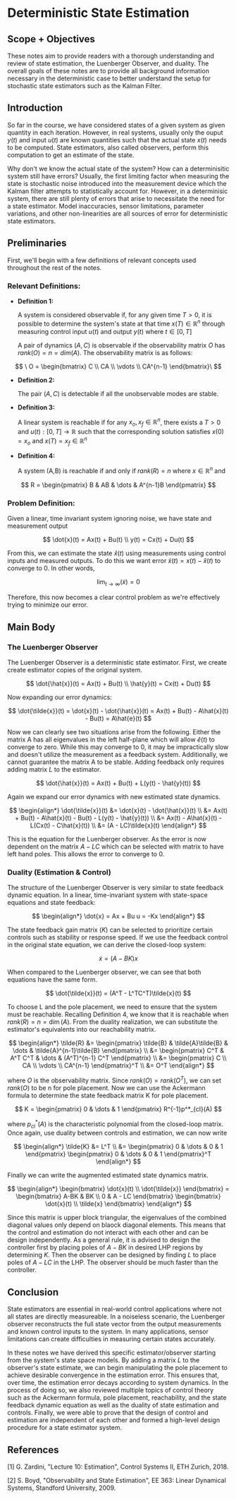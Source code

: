 # Deterministic State Estimation

## Scope + Objectives

These notes aim to provide readers with a thorough understanding and review of state estimation, the Luenberger Observer, and duality. The overall goals of these notes are to provide all background information necessary in the deterministic case to better understand the setup for stochastic state estimators such as the Kalman Filter.

## Introduction

So far in the course, we have considered states of a given system as given quantity in each iteration. However, in real systems, usually only the ouput $y(t)$ and input $u(t)$ are known quantities such that the actual state $x(t)$ needs to be computed. State estimators, also called observers, perform this computation to get an estimate of the state. 

Why don't we know the actual state of the system? How can a determinisitic system still have errors? Usually, the first limiting factor when measuring the state is stochastic noise introduced into the measurement device which the Kalman filter attempts to statistically account for. However, in a determinisic system, there are still plenty of errors that arise to necessitate the need for a state estimator. Model inaccuracies, sensor limitations, parameter variations, and other non-linearities are all sources of error for deterministic state estimators.

## Preliminaries

First, we'll begin with a few definitions of relevant concepts used throughout the rest of the notes.

### Relevant Definitions:

- **Definition 1:**

    A system is considered observable if, for any given time $T > 0$, it is possible to determine the system's state at that time $x(T) \in \mathbb{R}^n$ through measuring control input $u(t)$ and output $y(t)$ where $t \in [0,T]$

    A pair of dynamics $(A,C)$ is observable if the observability matrix $O$ has $rank(O) = n = dim(A)$. The observability matrix is as follows:


$$ \ O =    
\begin{bmatrix}
C \\ CA \\ \vdots \\ CA^{n-1}
\end{bmatrix}\ 
$$

- **Definition 2:**

    The pair $(A, C)$ is detectable if all the unobservable modes are stable.

- **Definition 3:**

    A linear system is reachable if for any $x_o, x_f \in \mathbb{R}^n$, there exists a $T>0$ and $u(t): [0, T] \rightarrow \mathbb{R}$ such that the corresponding solution satisfies $x(0) = x_o$ and $x(T) = x_f \in \mathbb{R}^n$

- **Definition 4:**

    A system (A,B) is reachable if and only if $rank(R) = n$ where $x \in \mathbb{R}^n$ and

$$
R = \begin{pmatrix}
B & AB & \dots & A^{n-1}B
\end{pmatrix}
$$

### Problem Definition:

Given a linear, time invariant system ignoring noise, we have state and measurement output

$$ 
\dot{x}(t) = Ax(t) + Bu(t) \\
y(t) = Cx(t) + Du(t)
$$

From this, we can estimate the state $\hat{x}(t)$ using measurements using control inputs and measured outputs. To do this we want error $\tilde{x}(t) = x(t) - \hat{x}(t)$ to converge to 0. In other words,

$$
\lim_{t\rightarrow \infty}(\tilde{x}) = 0
$$

Therefore, this now becomes a clear control problem as we're effectively trying to minimize our error.

## Main Body

### The Luenberger Observer

The Luenberger Observer is a deterministic state estimator. First, we create create estimator copies of the original system.

$$ 
\dot{\hat{x}}(t) = Ax(t) + Bu(t) \\
\hat{y}(t) = Cx(t) + Du(t)
$$

Now expanding our error dynamics:

$$
\dot{\tilde{x}}(t) = \dot{x}(t) - \dot{\hat{x}}(t) = Ax(t) + Bu(t) - A\hat{x}(t) - Bu(t) = A\hat{e}(t)
$$

Now we can clearly see two situations arise from the following. Either the matrix A has all eigenvalues in the left half-plane which will allow $\hat{e}(t)$ to converge to zero. While this may converge to 0, it may be impractically slow and doesn't utilize the measurement as a feedback system. Additionally, we cannot guarantee the matrix A to be stable. Adding feedback only requires adding matrix $L$ to the estimator.

$$ 
\dot{\hat{x}}(t) = Ax(t) + Bu(t) + L(y(t) - \hat{y}(t))
$$

Again we expand our error dynamics with new estimated state dynamics.

$$
\begin{align*}
\dot{\tilde{x}}(t) &= \dot{x}(t) - \dot{\hat{x}}(t) \\
&= Ax(t) + Bu(t) - A\hat{x}(t) - Bu(t) - L(y(t) - \hat{y}(t)) \\
&= Ax(t) - A\hat{x}(t) - L(Cx(t) - C\hat{x}(t)) \\
&= (A - LC)\tilde{x}(t)
\end{align*}
$$

This is the equation for the Luenberger observer. As the error is now dependent on the matrix $A - LC$ which can be selected with matrix to have left hand poles. This allows the error to converge to 0.

### Duality (Estimation & Control)

The structure of the Luenberger Observer is very similar to state feedback dynamic equation. In a linear, time-invariant system with state-space equations and state feedback:

$$
\begin{align*}
\dot{x} = Ax + Bu
u = -Kx
\end{align*}
$$

The state feedback gain matrix ($K$) can be selected to prioritize certain controls such as stability or response speed. If we use the feedback control in the original state equation, we can derive the closed-loop system:

$$ 
\dot{x} = (A-BK)x
$$

When compared to the Luenberger observer, we can see that both equations have the same form.

$$
\dot{\tilde{x}}(t) = (A^T - L^TC^T)\tilde{x}(t)
$$

To choose L and the pole placement, we need to ensure that the system must be reachable. Recalling Definition 4, we know that it is reachable when $rank(R) = n = \dim(A)$. From the duality realization, we can substitute the estimator's equivalents into our reachability matrix.

$$
\begin{align*}
\tilde{R} &= \begin{pmatrix}
            \tilde{B} & \tilde{A}\tilde{B} & \dots & \tilde{A}^{n-1}\tilde{B}
            \end{pmatrix} \\
        &= \begin{pmatrix}
            C^T & A^T C^T & \dots & (A^T)^{n-1} C^T
            \end{pmatrix} \\
        &= \begin{pmatrix}
            C \\ CA \\ \vdots \\ CA^{n-1}
            \end{pmatrix}^T \\
        &= O^T
\end{align*}
$$

where $O$ is the observability matrix. Since $rank(O) = rank(O^T)$, we can set $rank(O)$ to be n for pole placement. Now we can use the Ackermann formula to determine the state feedback matrix K for pole placement.

$$
K = \begin{pmatrix}
0 & \dots & 1
\end{pmatrix}
R^{-1}p^*_{cl}(A)
$$

where $p^*_{cl}(A)$ is the characteristic polynomial from the closed-loop matrix. Once again, use duality between controls and estimation, we can now write

$$
\begin{align*}
\tilde{K} &= L^T \\
&= \begin{pmatrix}
0 & \dots & 0 & 1
\end{pmatrix}
\begin{pmatrix}
0 & \dots & 0 & 1
\end{pmatrix}^T
\end{align*}
$$

Finally we can write the augmented estimated state dynamics matrix.

$$
\begin{align*}
\begin{bmatrix}
    \dot{x}(t) \\ \dot{\tilde{x}}
\end{bmatrix} = 
\begin{bmatrix}
    A-BK & BK \\ 0 & A - LC
\end{bmatrix}
\begin{bmatrix}
    \dot{x}(t) \\ \tilde{x}
\end{bmatrix}
\end{align*}
$$

Since this matrix is upper block triangular, the eigenvalues of the combined diagonal values only depend on blaock diagonal elements. This means that the control and estimation do not interact with each other and can be design independently. As a general rule, it is advised to design the controller first by placing poles of $A-BK$ in desired LHP regions by determining $K$. Then the observer can be designed by finding $L$ to place poles of $A-LC$ in the LHP. The observer should be much faster than the controller.


## Conclusion

State estimators are essential in real-world control applications where not all states are directly measureable. In a noiseless scenario, the Luenberger observer reconstructs the full state vector from the output measurements and known control inputs to the system. In many applications, sensor limitations can create difficulties in measuring certain states accurately. 

In these notes we have derived this specific estimator/observer starting from the system's state space models. By adding a matrix $L$ to the observer's state estimate, we can begin manipulating the pole placement to achieve desirable convergence in the estimation error. This ensures that, over time, the estimation error decays according to system dynamics. In the process of doing so, we also reviewed multiple topics of control theory such as the Ackermann formula, pole placement, reachability, and the state feedback dynamic equation as well as the duality of state estimation and controls. Finally, we were able to prove that the design of control and estimation are independent of each other and formed a high-level design procedure for a state estimator system.

## References

[1] G. Zardini, "Lecture 10: Estimation", Control Systems II, ETH Zurich, 2018.

[2] S. Boyd, "Observability and State Estimation", EE 363: Linear Dynamical Systems, Standford University, 2009.
